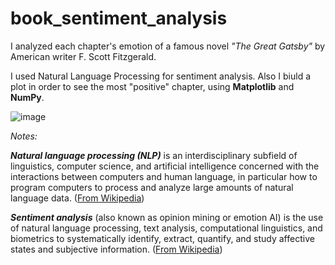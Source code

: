 # book_sentiment_analysis


I analyzed each chapter's emotion of a famous novel *"The Great Gatsby"* by American writer F. Scott Fitzgerald.


I used Natural Language Processing for sentiment analysis. Also I biuld a plot in order to see the most "positive" chapter, using **Matplotlib** and **NumPy**.


![image](https://user-images.githubusercontent.com/102950421/224639179-aafc10b0-1257-412f-b1ad-055c036aca3a.png)



*Notes:*

**_Natural language processing (NLP)_** is an interdisciplinary subfield of linguistics, computer science, and artificial intelligence concerned with the interactions between computers and human language, in particular how to program computers to process and analyze large amounts of natural language data. 
(<a href = "https://en.wikipedia.org/wiki/Natural_language_processing#:~:text=Natural%20language%20processing%20(NLP)%20is%20an%20interdisciplinary%20subfield%20of%20linguistics%2C%20computer%20science%2C%20and%20artificial%20intelligence%20concerned%20with%20the%20interactions%20between%20computers%20and%20human%20language%2C%20in%20particular%20how%20to%20program%20computers%20to%20process%20and%20analyze%20large%20amounts%20of%20natural%20language%20data.">From Wikipedia</a>)


**_Sentiment analysis_** (also known as opinion mining or emotion AI) is the use of natural language processing, text analysis, computational linguistics, and biometrics to systematically identify, extract, quantify, and study affective states and subjective information. 
(<a href="https://en.wikipedia.org/wiki/Sentiment_analysis#:~:text=Sentiment%20analysis%20(also%20known%20as%20opinion%20mining%20or%20emotion%20AI)%20is%20the%20use%20of%20natural%20language%20processing%2C%20text%20analysis%2C%20computational%20linguistics%2C%20and%20biometrics%20to%20systematically%20identify%2C%20extract%2C%20quantify%2C%20and%20study%20affective%20states%20and%20subjective%20information.">From Wikipedia</a>)






